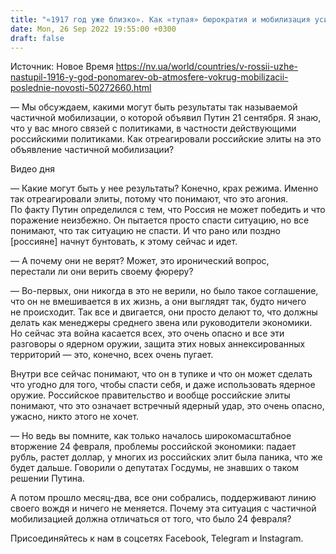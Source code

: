 ```yaml
---
title: "«1917 год уже близко». Как «тупая» бюрократия и мобилизация усиливают перспективы революции в РФ — Илья Пономарев"
date: Mon, 26 Sep 2022 19:55:00 +0300
draft: false
---
```

Источник: Новое Время https://nv.ua/world/countries/v-rossii-uzhe-nastupil-1916-y-god-ponomarev-ob-atmosfere-vokrug-mobilizacii-poslednie-novosti-50272660.html


— Мы обсуждаем, какими могут быть результаты так называемой частичной мобилизации, о которой объявил Путин 21 сентября. Я знаю, что у вас много связей с политиками, в частности действующими российскими политиками. Как отреагировали российские элиты на это объявление частичной мобилизации?

 Видео дня   

— Какие могут быть у нее результаты? Конечно, крах режима. Именно так отреагировали элиты, потому что понимают, что это агония. По факту Путин определился с тем, что Россия не может победить и что поражение неизбежно. Он пытается просто спасти ситуацию, но все понимают, что так ситуацию не спасти. И что рано или поздно [россияне] начнут бунтовать, к этому сейчас и идет.

— А почему они не верят? Может, это иронический вопрос, перестали ли они верить своему фюреру?

— Во-первых, они никогда в это не верили, но было такое соглашение, что он не вмешивается в их жизнь, а они выглядят так, будто ничего не происходит. Так все и двигается, они просто делают то, что должны делать как менеджеры среднего звена или руководители экономики. Но сейчас эта война касается всех, это очень опасно и все эти разговоры о ядерном оружии, защита этих новых аннексированных территорий — это, конечно, всех очень пугает.

Внутри все сейчас понимают, что он в тупике и что он может сделать что угодно для того, чтобы спасти себя, и даже использовать ядерное оружие. Российское правительство и вообще российские элиты понимают, что это означает встречный ядерный удар, это очень опасно, ужасно, никто этого не хочет.

— Но ведь вы помните, как только началось широкомасштабное вторжение 24 февраля, проблемы российской экономики: падает рубль, растет доллар, у многих из российских элит была паника, что же будет дальше. Говорили о депутатах Госдумы, не знавших о таком решении Путина.

А потом прошло месяц-два, все они собрались, поддерживают линию своего вождя и ничего не меняется. Почему эта ситуация с частичной мобилизацией должна отличаться от того, что было 24 февраля?

Присоединяйтесь к нам в соцсетях Facebook, Telegram и Instagram.

